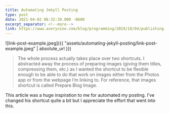 ```yaml
---
title: Automating Jekyll Posting
type: post
date: 2021-04-02 08:32:39.000 -0600
excerpt_separator: <!--more-->
link: https://www.averyvine.com/blog/programming/2019/10/04/publishing-to-jekyll-from-ipad-with-shortcuts-and-working-copy
---
```


![link-post-example.jpeg]({{ "assets/automating-jekyll-posting/link-post-example.jpeg" | absolute_url }})

> The whole process actually takes place over two shortcuts. I abstracted away the process of preparing images (giving them titles, compressing them, etc.) as I wanted the shortcut to be flexible enough to be able to do that work on images either from the Photos app or from the webpage I’m linking to. For reference, that images shortcut is called Prepare Blog Image.

This article was a huge inspiration to me for automated my posting. I’ve changed his shortcut quite a bit but I appreciate the effort that went into this.
